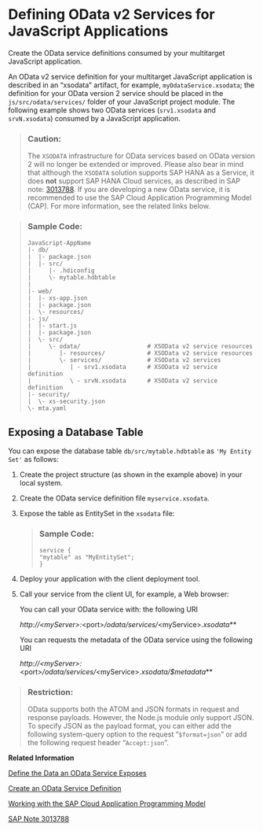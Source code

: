 <!-- loio57920551c8ed4dea996c895ea05c6843 -->

# Defining OData v2 Services for JavaScript Applications

Create the OData service definitions consumed by your multitarget JavaScript application.

An OData v2 service definition for your multitarget JavaScript application is described in an “xsodata” artifact, for example, `myOdataService.xsodata`; the definition for your OData version 2 service should be placed in the `js/src/odata/services/` folder of your JavaScript project module. The following example shows two OData services \(`srv1.xsodata` and `srvN.xsodata`\) consumed by a JavaScript application.

> ### Caution:  
> The `XSODATA` infrastructure for OData services based on OData version 2 will no longer be extended or improved. Please also bear in mind that although the `XSODATA` solution supports SAP HANA as a Service, it does **not** support SAP HANA Cloud services, as described in SAP note: [3013788](https://launchpad.support.sap.com/#/notes/3013788). If you are developing a new OData service, it is recommended to use the SAP Cloud Application Programming Model \(CAP\). For more information, see the related links below.



> ### Sample Code:  
> ```
> JavaScript-AppName
> |- db/                         
> |  |- package.json             
> |  |- src/                     
> |     |- .hdiconfig            
> |     \- mytable.hdbtable         
> |
> |- web/                        
> |  |- xs-app.json
> |  |- package.json               
> |  \- resources/ 
> |- js/                          
> |  |- start.js                 
> |  |- package.json             
> |  \- src/                     
> |     \- odata/                   # XSOData v2 service resources
> |        |- resources/            # XSOData v2 service resources
> |        \- services/             # XSOData v2 services
> |           | - srv1.xsodata      # XSOData v2 service definition
> |           \ - srvN.xsodata      # XSOData v2 service definition
> |- security/                   
> |  \- xs-security.json         
> \- mta.yaml  
> 
> ```



## Exposing a Database Table

You can expose the database table `db/src/mytable.hdbtable` as `'My Entity Set'` as follows:

1.  Create the project structure \(as shown in the example above\) in your local system.
2.  Create the OData service definition file `myservice.xsodata`.
3.  Expose the table as EntitySet in the `xsodata` file:

    > ### Sample Code:  
    > ```
    > service {
    > "mytable" as "MyEntitySet";
    > }
    > ```

4.  Deploy your application with the client deployment tool.
5.  Call your service from the client UI, for example, a Web browser:

    You can call your OData service with: the following URI

    ***http://*<myServer\>*:*<port\>*/odata/services/*<myService\>*.xsodata***

    You can requests the metadata of the OData service using the following URI

    ***http://*<myServer\>*:*<port\>*/odata/services/*<myService\>*.xsodata/$metadata***


> ### Restriction:  
> OData supports both the ATOM and JSON formats in request and response payloads. However, the Node.js module only support JSON. To specify JSON as the payload format, you can either add the following system-query option to the request “`$format=json`” or add the following request header “`Accept:json`”.

**Related Information**  


[Define the Data an OData Service Exposes](define-the-data-an-odata-service-exposes-aa09986.md "An OData service exposes data stored in database tables or views as OData collections for analysis and display by client applications. However, first of all, you need to ensure that the tables and views to expose as an OData collection actually exist.")

[Create an OData Service Definition](create-an-odata-service-definition-46c19fe.md "The OData service definition is a configuration file you use to specify which data (for example, views or tables) is exposed as an OData collection for analysis and display by client applications.")

[Working with the SAP Cloud Application Programming Model](../020-HANA-Cloud-DB-Dev-Get-Started/working-with-the-sap-cloud-application-programming-model-166f4fb.md "Create a business application using the SAP Cloud Application Programming model.")

[SAP Note 3013788](https://launchpad.support.sap.com/#/notes/3013788 "XSODATA not supported in SAP HANA Cloud Service")

